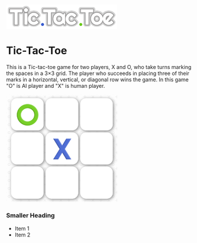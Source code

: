 <img src="https://raw.githubusercontent.com/Leila-Haghdoost/tic-tac-toe/master/images/Logo.png" width="300"/>


# Tic-Tac-Toe 
This is a Tic-tac-toe game for two players, X and O, who take turns marking the spaces in a 3×3 grid. The player who succeeds in placing three of their marks in a horizontal, vertical, or diagonal row wins the game. In this game "O" is AI player and "X" is human player. 

<img src="https://raw.githubusercontent.com/Leila-Haghdoost/tic-tac-toe/master/images/img1.png" width="300"/>


### Smaller Heading 
* Item 1
* Item 2

